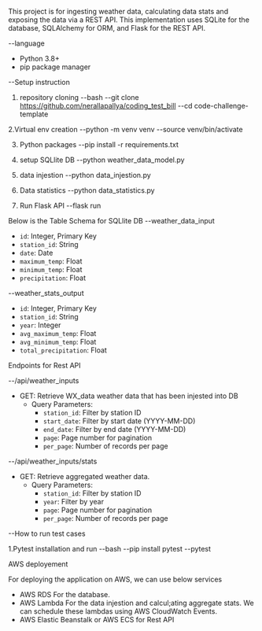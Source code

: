 This project is for ingesting weather data, calculating data stats and exposing the data via a REST API. 
This implementation uses SQLite for the database, SQLAlchemy for ORM, and Flask for the REST API.

--language
- Python 3.8+
- pip package manager

--Setup instruction

1. repository cloning 
--bash
--git clone https://github.com/nerallapallya/coding_test_bill
--cd code-challenge-template


2.Virtual env creation
--python -m venv venv
--source venv/bin/activate


3. Python packages
--pip install -r requirements.txt

5. setup SQLlite DB
--python weather_data_model.py

6. data injestion
--python data_injestion.py

7. Data statistics
--python data_statistics.py

9. Run Flask API
--flask run

Below is the Table Schema for SQLlite DB
--weather_data_input

- `id`: Integer, Primary Key
- `station_id`: String
- `date`: Date
- `maximum_temp`: Float
- `minimum_temp`: Float
- `precipitation`: Float

--weather_stats_output

- `id`: Integer, Primary Key
- `station_id`: String
- `year`: Integer
- `avg_maximum_temp`: Float
- `avg_minimum_temp`: Float
- `total_precipitation`: Float

Endpoints for Rest API

--/api/weather_inputs

- GET: Retrieve WX_data weather data that has been injested into DB
  - Query Parameters:
    - `station_id`: Filter by station ID
    - `start_date`: Filter by start date (YYYY-MM-DD)
    - `end_date`: Filter by end date (YYYY-MM-DD)
    - `page`: Page number for pagination
    - `per_page`: Number of records per page

--/api/weather_inputs/stats

- GET: Retrieve aggregated weather data.
  - Query Parameters:
    - `station_id`: Filter by station ID
    - `year`: Filter by year
    - `page`: Page number for pagination
    - `per_page`: Number of records per page


--How to run test cases

1.Pytest installation and run 
--bash
--pip install pytest
--pytest


AWS deployement

For deploying the application on AWS, we can use below services
- AWS RDS For the database.
- AWS Lambda For the data injestion and calcul;ating aggregate stats. We can schedule these lambdas using AWS CloudWatch Events.
- AWS Elastic Beanstalk or AWS ECS for Rest API

